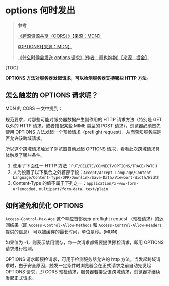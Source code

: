 # options 何时发出

> **参考**
>
> [《跨源资源共享（CORS）》【来源：MDN】](https://developer.mozilla.org/zh-CN/docs/Web/HTTP/CORS)
>
> [《OPTIONS》【来源：MDN】](https://developer.mozilla.org/zh-CN/docs/Web/HTTP/Methods/OPTIONS)
>
> [《什么时候会发送 options 请求》(作者：熊也抱抱)【来源：掘金】](https://juejin.cn/post/6844903821634699277)

[TOC]

**OPTIONS 方法对服务器发起请求，可以检测服务器支持哪些 HTTP 方法。**

## 怎么触发的 OPTIONS 请求呢？

MDN 的 CORS 一文中提到：

规范要求，对那些可能对服务器数据产生副作用的 HTTP 请求方法（特别是 GET 以外的 HTTP 请求，或者搭配某些 MIME 类型的 POST 请求），浏览器必须首先使用 OPTIONS 方法发起一个预检请求（preflight request），从而获知服务端是否允许该跨域请求。

所以这个跨域请求触发了浏览器自动发起 OPTIONS 请求，看看此次跨域请求具体触发了哪些条件。

1. 使用了下面任一 HTTP 方法：`PUT/DELETE/CONNECT/OPTIONS/TRACE/PATCH`
2. 人为设置了以下集合之外首部字段：`Accept/Accept-Language/Content-Language/Content-Type/DPR/Downlink/Save-Data/Viewport-Width/Width`
3. Content-Type 的值不属于下列之一：`application/x-www-form-urlencoded、multipart/form-data、text/plain`

## 如何避免和优化 OPTIONS

`Access-Control-Max-Age` 这个响应首部表示 preflight request （预检请求）的返回结果（即 `Access-Control-Allow-Methods` 和 `Access-Control-Allow-Headers` 提供的信息） 可以被缓存的最长时间，单位是秒。(MDN)

如果值为 -1，则表示禁用缓存，每一次请求都需要提供预检请求，即用 OPTIONS 请求进行检测。

OPTIONS 请求即预检请求，可用于检测服务器允许的 http 方法。当发起跨域请求时，由于安全原因，触发一定条件时浏览器会在正式请求之前自动先发起 OPTIONS 请求，即 CORS 预检请求，服务器若接受该跨域请求，浏览器才继续发起正式请求。
